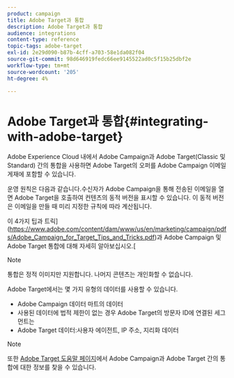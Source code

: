 ```yaml
---
product: campaign
title: Adobe Target과 통합
description: Adobe Target과 통합
audience: integrations
content-type: reference
topic-tags: adobe-target
exl-id: 2e29d090-b87b-4cff-a703-58e1da082f04
source-git-commit: 98d646919fedc66ee9145522ad0c5f15b25dbf2e
workflow-type: tm+mt
source-wordcount: '205'
ht-degree: 4%

---
```


# Adobe Target과 통합{#integrating-with-adobe-target}

Adobe Experience Cloud 내에서 Adobe Campaign과 Adobe Target(Classic 및 Standard) 간의 통합을 사용하면 Adobe Target의 오퍼를 Adobe Campaign 이메일 게재에 포함할 수 있습니다.

운영 원칙은 다음과 같습니다.수신자가 Adobe Campaign을 통해 전송된 이메일을 열면 Adobe Target을 호출하여 컨텐츠의 동적 버전을 표시할 수 있습니다. 이 동적 버전은 이메일을 만들 때 미리 지정한 규칙에 따라 계산됩니다.

이 4가지 팁과 트릭](https://www.adobe.com/content/dam/www/us/en/marketing/campaign/pdfs/Adobe_Campaign_for_Target_Tips_and_Tricks.pdf)과 Adobe Campaign 및 Adobe Target 통합에 대해 자세히 알아보십시오.[
>[!NOTE]
>
>통합은 정적 이미지만 지원합니다. 나머지 콘텐츠는 개인화할 수 없습니다.

Adobe Target에서는 몇 가지 유형의 데이터를 사용할 수 있습니다.

* Adobe Campaign 데이터 마트의 데이터
* 사용된 데이터에 법적 제한이 없는 경우 Adobe Target의 방문자 ID에 연결된 세그먼트는
* Adobe Target 데이터:사용자 에이전트, IP 주소, 지리화 데이터

>[!NOTE]
>
>또한 [Adobe Target 도움말 페이지](https://docs.adobe.com/content/help/ko-KR/target/using/integrate/campaign-and-target.html)에서 Adobe Campaign과 Adobe Target 간의 통합에 대한 정보를 찾을 수 있습니다.
